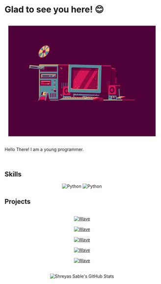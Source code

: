 # Glad to see you here! :blush:

<br>

<div align = "center">
    <img alt = "Happy Computer" src = "resources/happy_computer.webp">
</div>
<br>

<p>
Hello There! I am a young programmer.
</p>
<br>

## Skills

<div align = "center">
    <img alt = "Python" src = "https://img.shields.io/badge/C%20&%20C++-1C1E26?style=for-the-badge&logo=C&logoColor=27D796&labelColor=1C1E26">
    <img alt = "Python" src = "https://img.shields.io/badge/Python-1C1E26?style=for-the-badge&logo=python&logoColor=27D796&labelColor=1C1E26">
</div>

## Projects

<br>
<div align = "center">
    <a href = "https://www.github.com/KILLinefficiency/Explore" target = "_blank">
        <img alt = "Wave" src = "https://github-readme-stats.vercel.app/api/pin/?username=KILLinefficiency&repo=Explore&show_icons=true&title_color=27D796&icon_color=B877DB&text_color=F9CBBE&bg_color=1C1E26">
    </a>
    <br><br>
    <a href = "https://www.github.com/KILLinefficiency/Wave" target = "_blank">
        <img alt = "Wave" src = "https://github-readme-stats.vercel.app/api/pin/?username=KILLinefficiency&repo=Wave&show_icons=true&title_color=27D796&icon_color=B877DB&text_color=F9CBBE&bg_color=1C1E26">
    </a>
    <br><br>
    <a href = "https://www.github.com/KILLinefficiency/Codebase" target = "_blank">
        <img alt = "Wave" src = "https://github-readme-stats.vercel.app/api/pin/?username=KILLinefficiency&repo=Codebase&show_icons=true&title_color=27D796&icon_color=B877DB&text_color=F9CBBE&bg_color=1C1E26">
    </a>
    <br><br>
    <a href = "https://www.github.com/KILLinefficiency/Forge" target = "_blank">
        <img alt = "Wave" src = "https://github-readme-stats.vercel.app/api/pin/?username=KILLinefficiency&repo=Forge&show_icons=true&title_color=27D796&icon_color=B877DB&text_color=F9CBBE&bg_color=1C1E26">
    </a>
    <br><br>
    <a href = "https://www.github.com/KILLinefficiency/ArchBuild" target = "_blank">
        <img alt = "Wave" src = "https://github-readme-stats.vercel.app/api/pin/?username=KILLinefficiency&repo=ArchBuild&show_icons=true&title_color=27D796&icon_color=B877DB&text_color=F9CBBE&bg_color=1C1E26">
    </a>
    <br><br>
</div>

<br>
<div align = "center">
    <img alt = "Shreyas Sable's GitHub Stats" src = "https://github-readme-stats.vercel.app/api?username=KILLinefficiency&show_icons=true&title_color=27D796&icon_color=B877DB&text_color=F9CBBE&bg_color=1C1E26">
</div>